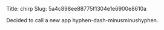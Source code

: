 Title: chirp
Slug: 5a4c898ee88775f1304e1e6900e8610a

Decided to call a new app hyphen-dash-minusminushyphen.
